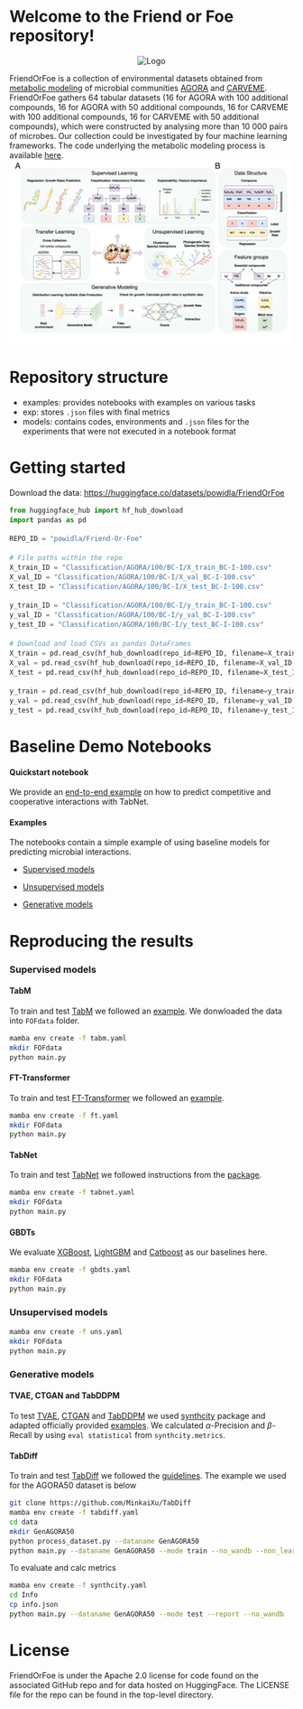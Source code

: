# Welcome to the Friend or Foe repository! 



<div align="center">
  <img src="https://github.com/powidla/Friend-Or-Foe/blob/main/assets/cartoon_v2.png?raw=true" alt="Logo" width="500"/>
</div>


FriendOrFoe is a collection of environmental datasets obtained from [metabolic modeling](https://www.biorxiv.org/content/10.1101/2024.07.03.601864v1.abstract) of microbial communities [AGORA](https://www.nature.com/articles/nbt.3703) and [CARVEME](https://academic.oup.com/nar/article/46/15/7542/5042022).  FriendOrFoe gathers 64 tabular datasets (16 for AGORA with 100 additional compounds, 16 for AGORA with 50 additional compounds, 16 for CARVEME with 100 additional compounds, 16 for CARVEME with 50 additional compounds), which were constructed by analysing more than 10 000 pairs of microbes. Our collection could be investigated by four machine learning frameworks. The code underlying the metabolic modeling process is available [here](https://github.com/josephine-solowiej-wedderburn/CompCoopEnvPaper).
![Logo](https://github.com/powidla/Friend-Or-Foe/blob/main/assets/forgit.png?raw=true) 
# Repository structure

- examples: provides notebooks with examples on various tasks
- exp: stores $\texttt{.json}$ files with final metrics
- models: contains codes, environments and $\texttt{.json}$ files for the experiments that were not executed in a notebook format

# Getting started
Download the data: https://huggingface.co/datasets/powidla/FriendOrFoe
`````python
from huggingface_hub import hf_hub_download
import pandas as pd

REPO_ID = "powidla/Friend-Or-Foe"

# File paths within the repo
X_train_ID = "Classification/AGORA/100/BC-I/X_train_BC-I-100.csv"
X_val_ID = "Classification/AGORA/100/BC-I/X_val_BC-I-100.csv"
X_test_ID = "Classification/AGORA/100/BC-I/X_test_BC-I-100.csv"

y_train_ID = "Classification/AGORA/100/BC-I/y_train_BC-I-100.csv"
y_val_ID = "Classification/AGORA/100/BC-I/y_val_BC-I-100.csv"
y_test_ID = "Classification/AGORA/100/BC-I/y_test_BC-I-100.csv"

# Download and load CSVs as pandas DataFrames
X_train = pd.read_csv(hf_hub_download(repo_id=REPO_ID, filename=X_train_ID, repo_type="dataset"))
X_val = pd.read_csv(hf_hub_download(repo_id=REPO_ID, filename=X_val_ID, repo_type="dataset"))
X_test = pd.read_csv(hf_hub_download(repo_id=REPO_ID, filename=X_test_ID, repo_type="dataset"))

y_train = pd.read_csv(hf_hub_download(repo_id=REPO_ID, filename=y_train_ID, repo_type="dataset"))
y_val = pd.read_csv(hf_hub_download(repo_id=REPO_ID, filename=y_val_ID, repo_type="dataset"))
y_test = pd.read_csv(hf_hub_download(repo_id=REPO_ID, filename=y_test_ID, repo_type="dataset"))
`````
# Baseline Demo Notebooks
#### Quickstart notebook
We provide an [end-to-end example](https://github.com/powidla/Friend-Or-Foe/blob/main/EndtoEnd_example.ipynb) on how to predict competitive and cooperative interactions with TabNet.

#### Examples

The notebooks contain a simple example of using baseline models for predicting microbial interactions.

- [Supervised models](https://github.com/powidla/Friend-Or-Foe/tree/main/examples/Supervised)

- [Unsupervised models](https://github.com/powidla/Friend-Or-Foe/tree/main/examples/Supervised)

- [Generative models](https://github.com/powidla/Friend-Or-Foe/tree/main/examples/Generative)

# Reproducing the results

### Supervised models

#### TabM
To train and test [TabM](https://openreview.net/forum?id=Sd4wYYOhmY) we followed an [example](https://github.com/yandex-research/tabm/blob/main/example.ipynb). We donwloaded the data into $\texttt{FOFdata}$ folder.
`````bash
mamba env create -f tabm.yaml
mkdir FOFdata
python main.py 

`````

#### FT-Transformer
To train and test [FT-Transformer](https://github.com/yandex-research/rtdl-revisiting-models/tree/main) we followed an [example](https://github.com/yandex-research/rtdl-revisiting-models/blob/main/package/example.ipynb). 
`````bash
mamba env create -f ft.yaml
mkdir FOFdata
python main.py 

`````
#### TabNet
To train and test [TabNet](https://arxiv.org/abs/1908.07442) we followed instructions from the [package](https://dreamquark-ai.github.io/tabnet/). 
`````bash
mamba env create -f tabnet.yaml
mkdir FOFdata
python main.py 

`````
#### GBDTs
We evaluate [XGBoost](https://arxiv.org/abs/1603.02754), [LightGBM](https://proceedings.neurips.cc/paper_files/paper/2017/file/6449f44a102fde848669bdd9eb6b76fa-Paper.pdf) and [Catboost](https://arxiv.org/abs/1810.11363) as our baselines here.
`````bash
mamba env create -f gbdts.yaml
mkdir FOFdata
python main.py 

`````
### Unsupervised models
`````bash
mamba env create -f uns.yaml
mkdir FOFdata
python main.py 

`````

### Generative models

#### TVAE, CTGAN and TabDDPM

To test [TVAE](https://arxiv.org/pdf/1907.00503), [CTGAN](https://arxiv.org/pdf/1907.00503) and [TabDDPM](https://proceedings.mlr.press/v202/kotelnikov23a/kotelnikov23a.pdf) we used [synthcity](https://github.com/vanderschaarlab/synthcity) package and adapted officially provided [examples](https://github.com/vanderschaarlab/synthcity/tree/main/tutorials/plugins/generic). We calculated $\alpha$-Precision and $\beta$-Recall by using $\texttt{eval statistical}$ from $\texttt{synthcity.metrics}$.

#### TabDiff

To train and test [TabDiff](https://openreview.net/pdf?id=LoSpFLqaHg) we followed the [guidelines](https://github.com/MinkaiXu/TabDiff). The example we used for the AGORA50 dataset is below
`````bash
git clone https://github.com/MinkaiXu/TabDiff
mamba env create -f tabdiff.yaml
cd data
mkdir GenAGORA50
python process_dataset.py --dataname GenAGORA50
python main.py --dataname GenAGORA50 --mode train --no_wandb --non_learnable_schedule --exp_name GenAGORA50

`````
To evaluate and calc metrics 
`````bash
mamba env create -f synthcity.yaml
cd Info
cp info.json
python main.py --dataname GenAGORA50 --mode test --report --no_wandb

`````
# License
FriendOrFoe is under the Apache 2.0 license for code found on the associated GitHub repo and for data hosted on HuggingFace. The LICENSE file for the repo can be found in the top-level directory.
